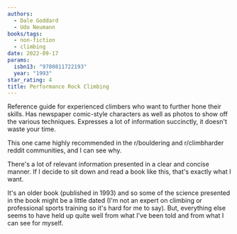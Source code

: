 ```yaml
---
authors:
  - Dale Goddard
  - Udo Neumann
books/tags:
  - non-fiction
  - climbing
date: 2022-09-17
params:
  isbn13: "9780811722193"
  year: "1993"
star_rating: 4
title: Performance Rock Climbing
---
```


Reference guide for experienced climbers who want to further hone their skills. Has newspaper comic-style characters as well as photos to show off the various techniques. Expresses a lot of information succinctly, it doesn't waste your time.

<!--more-->

This one came highly recommended in the r/bouldering and r/climbharder reddit communities, and I can see why.

There's a lot of relevant information presented in a clear and concise manner. If I decide to sit down and read a book like this, that's exactly what I want.

It's an older book (published in 1993) and so some of the science presented in the book might be a little dated (I'm not an expert on climbing or professional sports training so it's hard for me to say). But, everything else seems to have held up quite well from what I've been told and from what I can see for myself.

